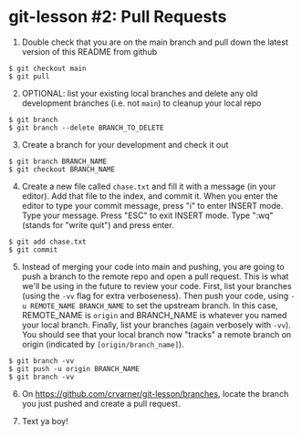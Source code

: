 # git-lesson #2: Pull Requests

1. Double check that you are on the main branch and pull down the latest version of this README from github
```
$ git checkout main
$ git pull
```

2. OPTIONAL: list your existing local branches and delete any old development branches (i.e. not `main`) to cleanup your local repo
```
$ git branch
$ git branch --delete BRANCH_TO_DELETE
```

3. Create a branch for your development and check it out
```
$ git branch BRANCH_NAME
$ git checkout BRANCH_NAME
```

4. Create a new file called `chase.txt` and fill it with a message (in your editor). Add that file to the index, and commit it. When you enter the editor to type your commit message, press "i" to enter INSERT mode. Type your message. Press "ESC" to exit INSERT mode. Type ":wq" (stands for "write quit") and press enter.
```
$ git add chase.txt
$ git commit
```

5. Instead of merging your code into main and pushing, you are going to push a branch to the remote repo and open a pull request. This is what we'll be using in the future to review your code. First, list your branches (using the `-vv` flag for extra verboseness). Then push your code, using `-u REMOTE_NAME BRANCH_NAME` to set the upstream branch. In this case, REMOTE_NAME is `origin` and BRANCH_NAME is whatever you named your local branch. Finally, list your branches (again verbosely with `-vv`). You should see that your local branch now "tracks" a remote branch on origin (indicated by `[origin/branch_name]`).
```
$ git branch -vv
$ git push -u origin BRANCH_NAME
$ git branch -vv
```

6. On https://github.com/crvarner/git-lesson/branches, locate the branch you just pushed and create a pull request.

7. Text ya boy!
